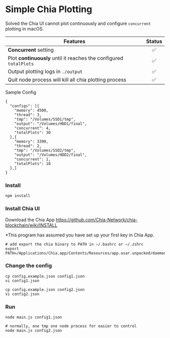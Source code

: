 # Simple Chia Plotting

Solved the Chia UI cannot plot continuously and configure `concurrent` plotting in macOS.

|Features|Status|
|-------|:-------:|
|**Concurrent** setting|✅|
|Plot **continuously** until it reaches the configured `totalPlots`|✅|
|Output plotting logs in `./output`|✅|
|Quit node process will kill all chia plotting process|✅|

Sample Config
```
{
  "configs": [{
    "memory": 4500,
    "thread": 3,
    "tmp": "/Volumes/SSD1/tmp",
    "output": "/Volumes/HDD1/final",
    "concurrent": 4,
    "totalPlots": 30
  },{
    "memory": 3390,
    "thread": 2,
    "tmp": "/Volumes/SSD2/tmp",
    "output": "/Volumes/HDD2/final",
    "concurrent": 1,
    "totalPlots": 10
  },]
}
```


### Install
```
npm install
```

### Install Chia UI
Download the Chia App https://github.com/Chia-Network/chia-blockchain/wiki/INSTALL

*This program has assumed you have set up your first key in Chia App. 

```
# add export the chia binary to PATH in ~/.bashrc or ~/.zshrc
export PATH=/Applications/Chia.app/Contents/Resources/app.asar.unpacked/daemon:$PATH
```

### Change the config
```
cp config.example.json config1.json
vi config1.json

cp config.example.json config2.json
vi config2.json
```

### Run
```
node main.js config1.json

# normally, one tmp one node process for easier to control
node main.js config2.json
```